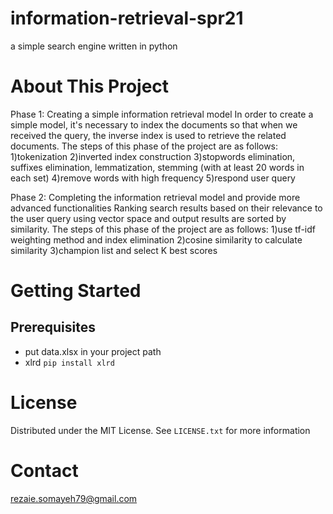 # information-retrieval-spr21
a simple search engine written in python


# About This Project
Phase 1:
Creating a simple information retrieval model
In order to create a simple model, it's necessary to index the documents so that when we received the query, the inverse index is used to retrieve the related
documents.
The steps of this phase of the project are as follows:
1)tokenization
2)inverted index construction
3)stopwords elimination, suffixes elimination, lemmatization, stemming (with at least 20 words in each set)
4)remove words with high frequency
5)respond user query

Phase 2:
Completing the information retrieval model and provide more advanced functionalities
Ranking search results based on their relevance to the user query using vector space and output results are sorted by similarity.
The steps of this phase of the project are as follows:
1)use tf-idf weighting method and index elimination
2)cosine similarity to calculate similarity
3)champion list and select K best scores


# Getting Started
## Prerequisites
- put data.xlsx in your project path
- xlrd
    `pip install xlrd`

# License
Distributed under the MIT License. See `LICENSE.txt` for more information

# Contact
rezaie.somayeh79@gmail.com
